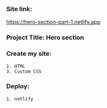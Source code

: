 
### Site link: 
https://hero-section-part-1.netlify.app

### Project Title: Hero section

### Create my site:
    1. HTML
    3. Custom CSS

### Deploy:
    1. netlify